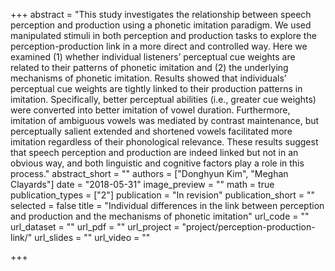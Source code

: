 +++
abstract = "This study investigates the relationship between speech perception and production using a phonetic imitation paradigm. We used manipulated stimuli in both perception and production tasks to explore the perception-production link in a more direct and controlled way. Here we examined (1) whether individual listeners’ perceptual cue weights are related to their patterns of phonetic imitation and (2) the underlying mechanisms of phonetic imitation. Results showed that individuals’ perceptual cue weights are tightly linked to their production patterns in imitation. Specifically, better perceptual abilities (i.e., greater cue weights) were converted into better imitation of vowel duration. Furthermore, imitation of ambiguous vowels was mediated by contrast maintenance, but perceptually salient extended and shortened vowels facilitated more imitation regardless of their phonological relevance. These results suggest that speech perception and production are indeed linked but not in an obvious way, and both linguistic and cognitive factors play a role in this process."
abstract_short = ""
authors = ["Donghyun Kim", "Meghan Clayards"]
date = "2018-05-31"
image_preview = ""
math = true
publication_types = ["2"]
publication = "In revision"
publication_short = ""
selected = false
title = "Individual differences in the link between perception and production and the mechanisms of phonetic imitation"
url_code = ""
url_dataset = ""
url_pdf = ""
url_project = "project/perception-production-link/"
url_slides = ""
url_video = ""

+++
